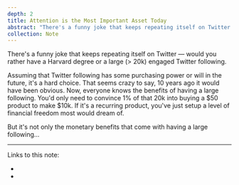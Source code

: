 ```yaml
---
depth: 2
title: Attention is the Most Important Asset Today
abstract: "There's a funny joke that keeps repeating itself on Twitter — would you rather have a Harvard degree or a large (> 20k) engaged Twitter following. Assuming that Twitter following has some purchasing power or will in the future, it's a hard choice. That seems crazy to say, 10 years ago it would have been obvious. Now, everyone knows the benefits of having a large following. You'd only need to convince 1% of that 20k into buying a $50 product to make $10k. If it's a recurring product, you've just setup a level of financial freedom most would dream of. But it's not only the monetary benefits that come with having a large following"
collection: Note
---
```

There's a funny joke that keeps repeating itself on Twitter — would you rather have a Harvard degree or a large (> 20k) engaged Twitter following.

Assuming that Twitter following has some purchasing power or will in the future, it's a hard choice. That seems crazy to say, 10 years ago it would have been obvious. Now, everyone knows the benefits of having a large following. You'd only need to convince 1% of that 20k into buying a $50 product to make $10k. If it's a recurring product, you've just setup a level of financial freedom most would dream of.

But it's not only the monetary benefits that come with having a large following...

---

Links to this note:
- <inter-link href="be-wary-of-the-late-majority-and-laggards"></inter-link>
- <inter-link href="the-flywheel-effect-of-protesting-and-rioting"></inter-link>
